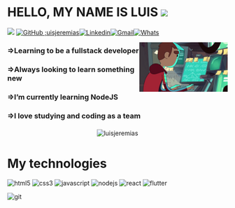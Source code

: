# HELLO, MY NAME IS LUIS <img src="https://media.giphy.com/media/hvRJCLFzcasrR4ia7z/giphy.gif" width="45px">
![](https://visitor-badge.glitch.me/badge?page_id=luisjeremias.luisjeremias)
[![GitHub ;uisjeremias](https://img.shields.io/github/followers/luisjeremias?label=follow&style=social)](https://github.com/luisjeremias)[![Linkedin](https://img.shields.io/badge/-LinkedIn-blue?style=flat&logo=Linkedin&logoColor=white)](https://www.linkedin.com/in/luis-geremias/)[![Gmail](https://img.shields.io/badge/-Gmail-c14438?style=flat&logo=Gmail&logoColor=white)](mailto:luisjeremias@gmail.com)[![Whats](https://img.shields.io/badge/-Whatsapp-green?style=flat&logo=Whatsapp&logoColor=white)](https://wa.me/+258846125527)

<img align="right" width="40%" src="https://raw.githubusercontent.com/luisjeremias/luisjeremias/master/gif.gif" alt="Coder"/>

### =>Learning to be a fullstack developer
### =>Always looking to learn something new
### =>I’m currently learning NodeJS
### =>I love studying and coding as a team

<p align="center">
    <img width="50%" style="padding: 0.3rem" align="center" src="https://github-readme-stats.vercel.app/api?username=luisjeremias&show_icons=true&hide_border=true" alt="luisjeremias" />
</p>
    
# My technologies

<p align="left" style="min-width: 300px">
  <img src="https://www.flaticon.com/svg/static/icons/svg/1216/1216733.svg" alt="html5" width="40" height="40"/>
  <img src="https://cdn4.iconfinder.com/data/icons/social-media-logos-6/512/121-css3-512.png" alt="css3" width="40" height="40"/> 
  <img src="https://cdn.worldvectorlogo.com/logos/logo-javascript.svg" alt="javascript" width="40" height="40"/>
  <img src="https://cdn.worldvectorlogo.com/logos/nodejs-1.svg" alt="nodejs" width="40" height="40"/>
  <img src="https://cdn.worldvectorlogo.com/logos/react-1.svg" alt="react" width="40" height="40"/>
     <img src="https://cdn.worldvectorlogo.com/logos/flutter.svg" alt="flutter" width="40" height="40"/> </p>
  <img src="https://www.vectorlogo.zone/logos/git-scm/git-scm-icon.svg" alt="git" width="40" height="40"/> </p>

